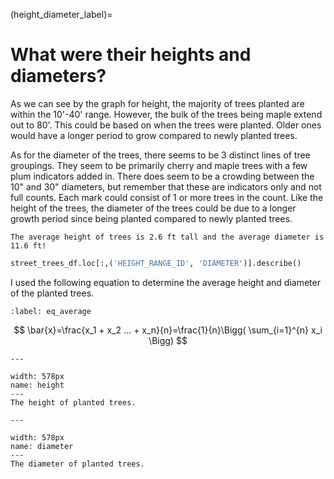 (height_diameter_label)=
# What were their heights and diameters?

As we can see by the graph for height, the majority of trees planted are within the 10'-40' range. However, the bulk of the trees being maple extend out to 80'. This could be based on when the trees were planted. Older ones would have a longer period to grow compared to newly planted trees.

As for the diameter of the trees, there seems to be 3 distinct lines of tree groupings. They seem to be primarily cherry and maple trees with a few plum indicators added in. There does seem to be a crowding between the 10" and 30" diameters, but remember that these are indicators only and not full counts. Each mark could consist of 1 or more trees in the count. Like the height of the trees, the diameter of the trees could be due to a longer growth period since being planted compared to newly planted trees.

```{margin} Did you know?
The average height of trees is 2.6 ft tall and the average diameter is 11.6 ft!
```

```python
street_trees_df.loc[:,('HEIGHT_RANGE_ID', 'DIAMETER')].describe()
```

I used the following equation to determine the average height and diameter of the planted trees.

```{math}
:label: eq_average
```
$$
\bar{x}=\frac{x_1 + x_2 ... + x_n}{n}=\frac{1}{n}\Bigg( \sum_{i=1}^{n} x_i \Bigg)
$$

```{figure} https://github.com/klew-pdot/fptrees/blob/main/images/height.png?raw=true
---

width: 578px
name: height
---
The height of planted trees.
```

```{figure} https://github.com/klew-pdot/fptrees/blob/main/images/diameter.png?raw=true
---

width: 578px
name: diameter
---
The diameter of planted trees.
```